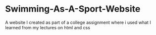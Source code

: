 # Swimming-As-A-Sport-Website
A website I created as part of a college assignment where i used what I learned from my lectures on html and css
